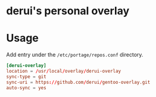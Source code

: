 # derui's personal overlay #

# Usage #
Add entry under the ``/etc/portage/repos.conf`` directory.

```conf
[derui-overlay]
location = /usr/local/overlay/derui-overlay
sync-type = git
sync-uri = https://github.com/derui/gentoo-overlay.git
auto-sync = yes
```

